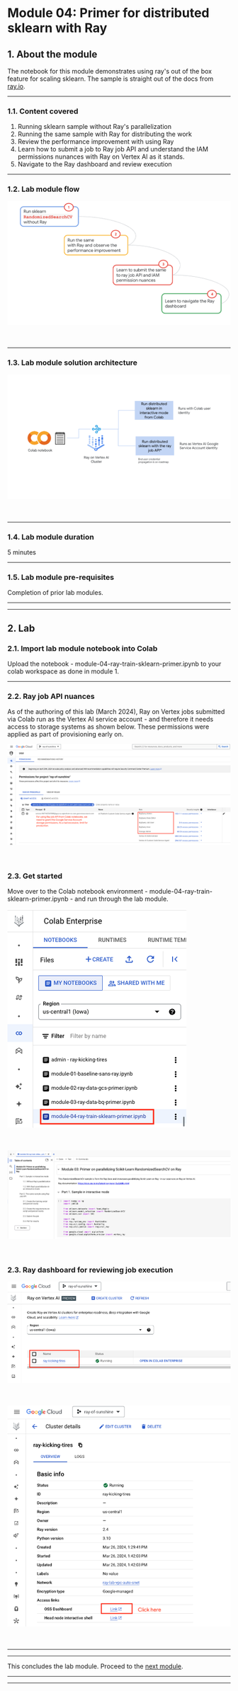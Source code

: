 # Module 04: Primer for distributed sklearn with Ray

## 1. About the module
The notebook for this module demonstrates using ray's out of the box feature for scaling sklearn. The sample is straight out of the docs from [ray.io](https://docs.ray.io/en/latest/ray-more-libs/joblib.html).

<hr>

### 1.1. Content covered

1. Running sklearn sample without Ray's parallelization
2. Running the same sample with Ray for distributing the work
3. Review the performance improvement with using Ray
4. Learn how to submit a job to Ray job API and understand the IAM permissions nunances with Ray on Vertex AI as it stands.
5. Navigate to the Ray dashboard and review execution

<hr>
 
### 1.2. Lab module flow

![M1-1](./images/skl-m04-01.png)   
<br><br>

<hr>

### 1.3. Lab module solution architecture

![M1-1](./images/skl-m04-02.png)   
<br><br>

<hr>

### 1.4. Lab module duration

5 minutes

<hr>

### 1.5. Lab module pre-requisites

Completion of prior lab modules.

<hr><hr>

## 2. Lab

### 2.1. Import lab module notebook into Colab
Upload the notebook - module-04-ray-train-sklearn-primer.ipynb to your colab workspace as done in module 1.

<hr>

### 2.2. Ray job API nuances

As of the authoring of this lab (March 2024), Ray on Vertex jobs submitted via Colab run as the Vertex AI service account - and therefore it needs access to storage systems as shown below. These permissions were applied as part of provisioning early on.

![M1-1](./images/skl-m04-05.png)   
<br><br>

### 2.3. Get started

Move over to the Colab notebook environment - module-04-ray-train-sklearn-primer.ipynb - and run through the lab module.

![M1-1](./images/skl-m04-03.png)   
<br><br>

![M1-1](./images/skl-m04-04.png)   
<br><br>

### 2.3. Ray dashboard for reviewing job execution

![M1-1](./images/skl-m04-06.png)   
<br><br>

![M1-1](./images/skl-m04-07.png)   
<br><br>


<hr><hr>

This concludes the lab module. Proceed to the [next module](https://github.com/anagha-google/ray-labs/blob/main/01-sklearn/module-05-ray-train-sklearn-interactive-README.md).

<hr><hr>

